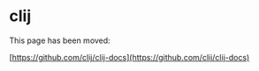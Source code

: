 # clij
This page has been moved:

[https://github.com/clij/clij-docs](https://github.com/clij/clij-docs)
